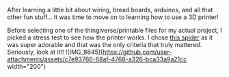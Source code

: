 After learning a little bit about wiring, bread boards, arduinos, and all that other fun stuff... it was time to move on to learning how to use a 
3D printer!  

Before selecting one of the thingiverse/printable files for my actual project, I picked a stress test to see how the printer works. I chose [this spider](https://www.printables.com/model/299185-spiders-web-a-3d-printer-stress-test) as it was super adorable and that was the only criteria that truly mattered. Seriously, look at it!!
![IMG_8645](https://github.com/user-attachments/assets/c7e93766-68af-4768-a326-bca33a9a21cc width="200")

